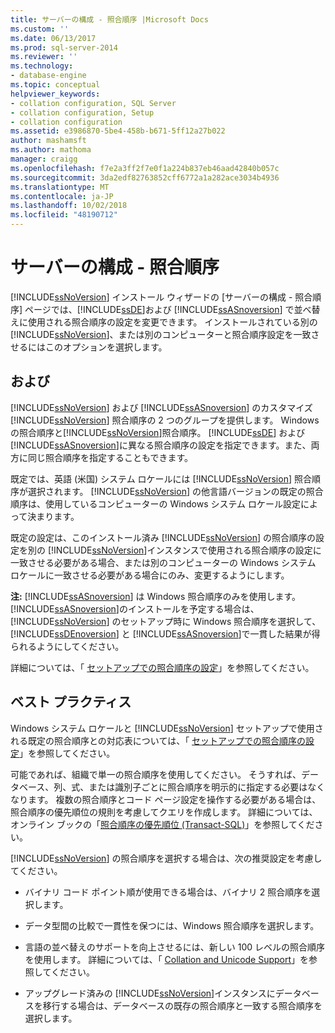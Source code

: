 ```yaml
---
title: サーバーの構成 - 照合順序 |Microsoft Docs
ms.custom: ''
ms.date: 06/13/2017
ms.prod: sql-server-2014
ms.reviewer: ''
ms.technology:
- database-engine
ms.topic: conceptual
helpviewer_keywords:
- collation configuration, SQL Server
- collation configuration, Setup
- collation configuration
ms.assetid: e3986870-5be4-458b-b671-5ff12a27b022
author: mashamsft
ms.author: mathoma
manager: craigg
ms.openlocfilehash: f7e2a3ff2f7e0f1a224b837eb46aad42840b057c
ms.sourcegitcommit: 3da2edf82763852cff6772a1a282ace3034b4936
ms.translationtype: MT
ms.contentlocale: ja-JP
ms.lasthandoff: 10/02/2018
ms.locfileid: "48190712"
---
```

# <a name="server-configuration---collation"></a>サーバーの構成 - 照合順序
  [!INCLUDE[ssNoVersion](../../includes/ssnoversion-md.md)] インストール ウィザードの [サーバーの構成 - 照合順序] ページでは、[!INCLUDE[ssDE](../../includes/ssde-md.md)]および [!INCLUDE[ssASnoversion](../../includes/ssasnoversion-md.md)] で並べ替えに使用される照合順序の設定を変更できます。 インストールされている別の [!INCLUDE[ssNoVersion](../../includes/ssnoversion-md.md)]、または別のコンピューターと照合順序設定を一致させるにはこのオプションを選択します。  
  
## <a name="options"></a>および  
 [!INCLUDE[ssNoVersion](../../includes/ssnoversion-md.md)] および [!INCLUDE[ssASnoversion](../../includes/ssasnoversion-md.md)] のカスタマイズ  
 [!INCLUDE[ssNoVersion](../../includes/ssnoversion-md.md)] 照合順序の 2 つのグループを提供します。 Windows の照合順序と[!INCLUDE[ssNoVersion](../../includes/ssnoversion-md.md)]照合順序。 [!INCLUDE[ssDE](../../includes/ssde-md.md)] および [!INCLUDE[ssASnoversion](../../includes/ssasnoversion-md.md)]に異なる照合順序の設定を指定できます。また、両方に同じ照合順序を指定することもできます。  
  
 既定では、英語 (米国) システム ロケールには [!INCLUDE[ssNoVersion](../../includes/ssnoversion-md.md)] 照合順序が選択されます。 [!INCLUDE[ssNoVersion](../../includes/ssnoversion-md.md)] の他言語バージョンの既定の照合順序は、使用しているコンピューターの Windows システム ロケール設定によって決まります。  
  
 既定の設定は、このインストール済み [!INCLUDE[ssNoVersion](../../includes/ssnoversion-md.md)] の照合順序の設定を別の [!INCLUDE[ssNoVersion](../../includes/ssnoversion-md.md)]インスタンスで使用される照合順序の設定に一致させる必要がある場合、または別のコンピューターの Windows システム ロケールに一致させる必要がある場合にのみ、変更するようにします。  
  
 **注:** [!INCLUDE[ssASnoversion](../../includes/ssasnoversion-md.md)] は Windows 照合順序のみを使用します。 [!INCLUDE[ssASnoversion](../../includes/ssasnoversion-md.md)]のインストールを予定する場合は、 [!INCLUDE[ssNoVersion](../../includes/ssnoversion-md.md)] のセットアップ時に Windows 照合順序を選択して、 [!INCLUDE[ssDEnoversion](../../includes/ssdenoversion-md.md)] と [!INCLUDE[ssASnoversion](../../includes/ssasnoversion-md.md)]で一貫した結果が得られるようにしてください。  
  
 詳細については、「 [セットアップでの照合順序の設定](http://go.microsoft.com/fwlink/?LinkId=190977)」を参照してください。  
  
## <a name="best-practices"></a>ベスト プラクティス  
 Windows システム ロケールと [!INCLUDE[ssNoVersion](../../includes/ssnoversion-md.md)] セットアップで使用される既定の照合順序との対応表については、「 [セットアップでの照合順序の設定](http://go.microsoft.com/fwlink/?LinkId=190977)」を参照してください。  
  
 可能であれば、組織で単一の照合順序を使用してください。 そうすれば、データベース、列、式、または識別子ごとに照合順序を明示的に指定する必要はなくなります。 複数の照合順序とコード ページ設定を操作する必要がある場合は、照合順序の優先順位の規則を考慮してクエリを作成します。 詳細については、オンライン ブックの「[照合順序の優先順位 &#40;Transact-SQL&#41;](/sql/t-sql/statements/collation-precedence-transact-sql)」を参照してください。  
  
 [!INCLUDE[ssNoVersion](../../includes/ssnoversion-md.md)] の照合順序を選択する場合は、次の推奨設定を考慮してください。  
  
-   バイナリ コード ポイント順が使用できる場合は、バイナリ 2 照合順序を選択します。  
  
-   データ型間の比較で一貫性を保つには、Windows 照合順序を選択します。  
  
-   言語の並べ替えのサポートを向上させるには、新しい 100 レベルの照合順序を使用します。 詳細については、「 [Collation and Unicode Support](../../relational-databases/collations/collation-and-unicode-support.md)」を参照してください。  
  
-   アップグレード済みの [!INCLUDE[ssNoVersion](../../includes/ssnoversion-md.md)]インスタンスにデータベースを移行する場合は、データベースの既存の照合順序と一致する照合順序を選択します。  
  
  
